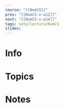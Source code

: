```yaml
---
course: "[[NumCS]]"
prev: "[[NumCS-v-w12]]"
next: "[[NumCS-v-w14]]"
tags: note/lecture/NumCS
slides:
---
```



# Info


# Topics


# Notes